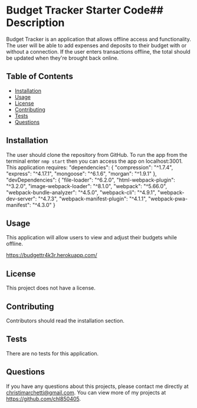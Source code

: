 # Budget Tracker Starter Code## Description 
Budget Tracker is an application that allows offline access and functionality. The user will be able to add expenses and deposits to their budget with or without a connection. If the user enters transactions offline, the total should be updated when they're brought back online.

## Table of Contents
* [Installation](#installation)
* [Usage](#usage)
* [License](#license)
* [Contributing](#contributing)
* [Tests](#tests)
* [Questions](#questions)

## Installation 
The user should clone the repository from GitHub. To run the app from the terminal enter `nmp start` then you can access the app on localhost:3001. This application requires:
  "dependencies": {
    "compression": "^1.7.4",
    "express": "^4.17.1",
    "mongoose": "^6.1.6",
    "morgan": "^1.9.1"
  },
  "devDependencies": {
    "file-loader": "^6.2.0",
    "html-webpack-plugin": "^3.2.0",
    "image-webpack-loader": "^8.1.0",
    "webpack": "^5.66.0",
    "webpack-bundle-analyzer": "^4.5.0",
    "webpack-cli": "^4.9.1",
    "webpack-dev-server": "^4.7.3",
    "webpack-manifest-plugin": "^4.1.1",
    "webpack-pwa-manifest": "^4.3.0"
  }
## Usage 
This application will allow users to view and adjust their budgets
while offline.

https://budgettr4k3r.herokuapp.com/ 

## License 
This project does not have a license.

## Contributing 
Contributors should read the installation section. 

## Tests
There are no tests for this application.

## Questions
If you have any questions about this projects, please contact me directly at christimarchetti@gmail.com. You can view more of my projects at https://github.com/chl850405.